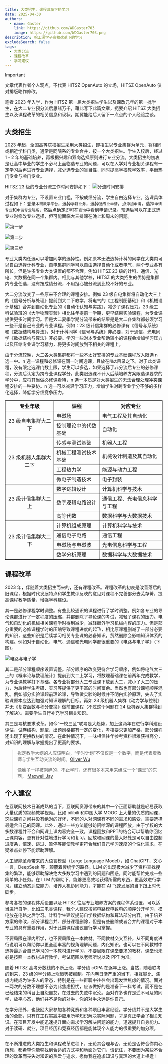 ```yaml
---
title: 大类招生、课程改革下的学习
date: 2025-04-30
authors:
  - name: Gaster
    link: https://github.com/WDGaster703
    image: https://github.com/WDGaster703.png
describtion: 哈工深学子高校改革下的学习
excludeSearch: false
tags:
  - 大类分流
  - 课程改革
  - 学习建议
---
```


> [!IMPORTANT]  
> 文章代表作者个人观点，不代表 HITSZ OpenAuto 的立场，HITSZ OpenAuto 仅对排版略作修改。

笔者 2023 年入学，作为 HITSZ 第一届大类招生学生以及课改元年的第一批学生，在大二专业预分流后思绪万千，藉此写下此篇文章，扼要介绍 HITSZ 大类招生以及课程改革的相关信息和现状，期冀能给后人留下一点点的个人经验之谈。

## 大类招生

2023 年起，全国高等院校招生采用大类招生，即招生以专业集群为单元，将相同或相近学科门类，通常是同院系的专业合并，按一个大类招生。学生入校后，经过 1 - 2 年的基础培养，再根据兴趣和双向选择原则进行专业分流。大类招生的初衷是让高中毕业的学生不必马上面临选专业的问题，可以在入学对专业相关课程有一定学习后再进行专业选择，减少选专业的盲目性，同时提高学校教学效率，平衡热门专业与冷门专业。

HITSZ 23 级的专业分流工作时间安排如下：
![分流时间安排](images/分流时间安排.jpg)

对于集群内专业，不设置专业门槛，不按成绩分流，学生自由选择专业。选课具体过程如下：登录`本研教学平台`，选择`学籍业务`，选择`选专业申请`，点`添加申请`，选择`申请专业`和`申请专业院系`，然后点确定即可在`查询`中看到申请记录。预选后可以在正式选专业时修改专业选择，但可能面临大三排课在晚上和周末的问题。

![第一步](images/选专业申请.png)

![第二步](images/添加申请和查询.png)

![第三步](images/申请专业和申请专业院系.png)

专业大类内任选可以增加同学的选择性。例如原本无法选择计科的同学在大类内可以自由选择计科专业，自电集群同学可以自由选择自动化或者电气，两个专业各有所长。但是许多专业大类设置的都不合理。例如 HITSZ 23 级的计科、通信、光电、大数据在同一个集群内。相比与其他学校，HITSZ 的大类招生的优势是集群内专业任选，没有按成绩分流，不用担心被分流到比较不好的专业。

大二分流改变了一些原来不合理的课程安排。例如 23 级自电集群将自动化大三上的《信号分析与处理》提前到大二下教学，将电气的《工程制图基础》和《机械设计基础》合并到自动化专业的《自动化认知与实践》，减少了课程压力。23 级工科试验班的《大学物理实验》相比往年提前一学期，更早结束实验课程，为专业课提供更多时间学习。但是大二夏季学期分流带来的结果是是大二各集群都必须学习一些不是自己专业的专业课程。例如：23 级计信集群的必修课有《信号与系统》和《数据结构与算法》，对于计科同学《信号与系统》非必要，对于通信、光电同学《数据结构与算法》非必要。学习一些对本专业帮助较小的课程会增加学习压力以及压缩专业课学习精力，将更多时间放到不相关的课程上。

由于分流较晚，大二各大类集群都将一些不太好安排的专业基础课程放入限选 n 选一中。n 选一课程和必修课在同一时间选课，且放在`限选`目录之下。对于此类课程，没有限定选课门数上限，学生可以多选，如果选择了非分流后专业的必修课程，分流后认定为跨专业课程学分。此类限选课不计入后续培养方案限选课要求的学分中，应将其当做必修课看待，n 选一本质是对大类招生的无法合理处理冲突课程安排的一种妥协。n 选一可以减轻学习压力，增加学生对跨专业学分不够的多样化选择，降低学分绩竞争压力。

<table border="1" cellspacing="10">
<tr>
  <th align="center">专业年级</th>
  <th align="center">课程</th>
  <th align="center">对应专业</th>
</tr>
<tr>
  <td rowspan="2" align="center">23 级自电集群大二下</td>
  <td>电磁场</td>
  <td>电气工程及其自动化</td>
</tr>
<tr>
  <td>控制理论中的代数基础</td>
  <td>自动化</td>
</tr>

<tr>
  <td rowspan="4" align="center">23 级机器人集群大二下</td>
  <td>传感与测试基础</td>
  <td>机器人工程</td>
</tr>
<tr>
  <td>机械工程测试技术基础</td>
  <td>机械设计制造及其自动化</td>
</tr>
<tr>
  <td>工程热力学</td>
  <td>能源与动力工程</td>
</tr>
<tr>
  <td>微电子制造技术</td>
  <td>电子封装</td>
</tr>

<tr>
  <td rowspan="3" align="center">23 级计信集群大二上</td>
  <td>数字逻辑设计</td>
  <td>计算机科学与技术</td>
</tr>
<tr>
  <td>数字逻辑电路设计</td>
  <td>通信工程、光电信息科学与工程</td>
</tr>
<tr>
  <td>高等代数</td>
  <td>数据科学与大数据技术</td>
</tr>

<tr>
  <td rowspan="4" align="center">23 级计信集群大二下</td>
  <td>计算机组成原理</td>
  <td>计算机科学与技术</td>
</tr>
<tr>
  <td>通信电子电路</td>
  <td>通信工程</td>
</tr>
<tr>
  <td>电磁场与电磁波</td>
  <td>光电信息科学与工程</td>
</tr>
<tr>
  <td>数学分析原理</td>
  <td>数据科学与大数据技术</td>
</tr>
</table>

## 课程改革

2023 年，伴随着大类招生而来的，还有课程改革。课程改革的初衷是改善落后的旧课程，根据时代发展特点和学生教评反映的意见对课程不完善部分去芜存菁，提高课程教学质量，增强学科建设。

其一是必修课程学时调整。有些比较通识的课程进行了学时调整。例如各专业的导论课都进行了一定程度的压缩，并都删除了导论课的考试，减轻了课程的压力。电气和自动化的机械相关课程学时得到减少，减轻额外学习机械内容的压力。但是部分重要的必修课程学时的压缩导致课程进度的起飞，相比原课程删减了一部分必要的知识，这些知识是后续学习相关专业课的必备知识，贸然删除会影响知识体系的构建。例如对于自动化、电气、通信和光电同学都很重要的《电路与电子学》（下图）。

![电路与电子学](images/三门三合一关系图.png)

其二是部分课程顺序设置调整。部分顺序的改变更符合学习顺序，例如将电气大三上的《概率论与数理统计》提前到大二上学习，将数理基础课在前两年完成教学，为专业课教学打下基础。各专业将部分大三专业课下放到大二，减小了大三的压力，为后续学生考研、实习等提供了更丰富的时间富余。当然也有部分课程顺序混乱。例如部分实验课超前理论课，导致做实验的时候并不明白实验原理，失去了实验课原本应达到加强对知识理解的目标。再如 23 级机器人集群《动力学与控制》并无《复变函数与积分变换》做前置课程（不过这个问题在 24 级机器人集群得到了解决）。需要学生自行补充学习相关知识。

其三是考核要求改革。如今“一校三区”联考是大趋势，加上这两年在进行学科建设评估，试卷结构、题型、出题风格都有一定的变化，考核要求更加严格，部分课程还出现了更换教材的情况。在此种情况下，一味相信往年参考资料很难获得高分，对知识的理解与掌握提出了更高的要求。

> 拟定教学大纲的人应该明白，“学时计划”不仅仅是一个数字，而是代表着教师与学生互动交流的时间。[Oliver Wu](https://github.com/OliverWu)
> 
> 像臊子一样被剁碎的，不止学时，还有很多本来用来组成一个“课堂”的东西。 [Maxwell Jay](https://github.com/MaxwellJay256/)


## 个人建议

在互联网技术日渐成熟的当下，互联网资源带来的其中一个正面帮助就是轻易获取大量优质的视频教学视频。比如 bilibili 和中国大学 MOOC 上大量的优质的网课，这些课程之间并没有绝对的好坏，不同的人对网课有不同的需求和感受，需要选择最适合自己的网课。此外，通过一些方法能够访问哈深的课程回放，由于学校的大多数课程并不会和网课上课内容完全一致，课程回放和PPT的结合可以帮助你回忆上课内容，更有针对性地进行学习和复习。回放和网课的最大好处是可以自由控制进度条，倍速、跳过、暂停等能使教学更符合我们自己学习速度的个性化需求，在疑难点处停下能帮助理解。

人工智能革命带来的大语言模型（Large Language Model），如 ChatGPT，文心一言，DeepSeek 等，颠覆着传统学习路径。LLM 的出现极大减少了资料查找搜集的繁琐，能够帮助解决绝大多数学习中遇到的问题和困惑，同时能帮忙完成一些简单的小任务。在 LLM 的帮助下，能够更高效地获得所需的东西，更高效进行学习。建立动态适应能力，培养人机协同能力，才能在 AI 飞速发展的当下跟上时代脚步。

参考各校的课程体系设置以及 HITSZ 往届专业培养方案的课程体系设置，可以适当进行自学，比如三电类课程，我个人建议按照电路模电数电的顺序分开学习，模电放在电路之后学习。计科学生建议提前自学数据结构和算法部分内容。由于培养方案的修改，部分课程合并、部分课程删除，但是有些删除或者合并的课程对于本专业的具有重要作用，对于此类课程建议自行学习掌握。

不要局限在课内所学，也不要局限在一本教材。不同教材交叉互补，从不同角度进行说明可以帮助你以更全面丰富的视角理解问题，内化知识。也可以在不同教材中选择最适合自己学习的一本教材进行学习，不要局限在课堂要求的教材，课堂也未必是按照一本教材进行教学，考试范围以老师所说以及 PPT 为准。

随着 HITSZ 高考分数线的不断上涨，学分绩 cGPA 在逐年上涨。当然，随着联考的到来，23 级的学分绩上涨趋势被抑制。在内卷日渐严重的当下，相互攀比、焦虑内耗成为许多人的常态，特别是在一些群聊中往往会出现发泄焦虑的情况。面对一两次的分数不理想不必为此焦虑担忧，应该做好的是准备下一科考试，而不是在已经结束的科目上自怨自艾，在过去的失败中沉沦。面对许多也许是遥不可及的同学，放平心态，他们并不是你的对手，你的对手永远是你自己。

在学分绩外，也鼓励大家参加各种竞赛和各种项目丰富经验。学分绩并不是大学生活的全部，只有在工程实践中应用所学知识解决实际问题，才是真正学会了相关知识。在项目开发中能迅速提升面向需求学习解决问题的能力，迅速提升自身能力。对于读研、就业，项目经历和竞赛经历都是能体现个人能力的很重要的加分项。

-------

在不断推进的大类招生和课程改革进程下，无论其合理与否，无论是否符合你内心所想，都希望你能够找到合适的方式平和地面对它们，请记住，不要因为某些不合理的改革而丧失对知识的热爱与追求，愿你我在追求知识与真理的大道上相逢！
